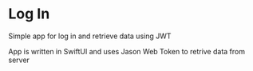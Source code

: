 # Log In
Simple app for log in and retrieve data using JWT

App is written in SwiftUI and uses Jason Web Token to retrive data from server
